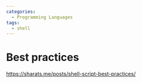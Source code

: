 ```yaml
---
categories:
  - Programming Languages
tags:
  - shell
---
```


# Best practices

https://sharats.me/posts/shell-script-best-practices/
